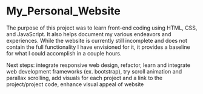# My_Personal_Website

The purpose of this project was to learn front-end coding using HTML, CSS, and JavaScript. It also helps document my various endeavors and experiences. While the website is currently still incomplete and does not contain the full functionality I have envisioned for it, it provides a baseline for what I could accomplish in a couple hours. 

Next steps: integrate responsive web design, refactor, learn and integrate web development frameworks (ex. bootstrap), try scroll animation and parallax scrolling, add visuals for each project and a link to the project/project code, enhance visual appeal of website
